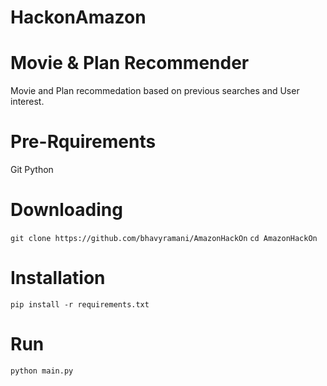# HackonAmazon

# Movie & Plan Recommender
Movie and Plan recommedation based on previous searches and User interest.

# Pre-Rquirements
Git
Python

# Downloading
`git clone https://github.com/bhavyramani/AmazonHackOn`
`cd AmazonHackOn`

# Installation
`pip install -r requirements.txt`

# Run
`python main.py`
